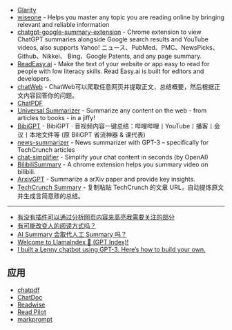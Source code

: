 - [Glarity](https://chromewebstore.google.com/detail/cmnlolelipjlhfkhpohphpedmkfbobjc)
- [wiseone](https://wiseone.io/) - Helps you master any topic you are reading online by bringing relevant and reliable information
- [chatgpt-google-summary-extension](https://github.com/sparticleinc/chatgpt-google-summary-extension) - Chrome extension to view ChatGPT summaries alongside Google search results and YouTube videos, also supports Yahoo! ニュース、PubMed、PMC、NewsPicks、Github、Nikkei、 Bing、Google Patents, and any page summary.
- [ReadEasy.ai](https://readeasy.ai/) - Make the text of your website or app easy to read for people with low literacy skills. Read Easy.ai is built for editors and developers.
- [chatWeb](https://github.com/SkywalkerDarren/chatWeb) - ChatWeb可以爬取任意网页并提取正文，总结概要，然后根据正文内容回答你的问题。
- [ChatPDF](https://www.chatpdf.com/)
- [Universal Summarizer](https://labs.kagi.com/ai/sum) - Summarize any content on the web - from articles to books - in a jiffy!
- [BibiGPT](https://github.com/JimmyLv/BibiGPT) - BibiGPT · 音视频内容一键总结：哔哩哔哩丨YouTube丨播客丨会议丨本地文件等 (原 BiliGPT 省流神器 & 课代表)
- [news-summarizer](https://github.com/Nutlope/news-summarizer) - News summarizer with GPT-3 – specifically for TechCrunch articles
- [chat-simplifier](https://github.com/zhengbangbo/chat-simplifier/) - Simplify your chat content in seconds (by OpenAI)
- [BilibiliSummary](https://github.com/lxfater/BilibiliSummary) - A chrome extension helps you summary video on bilibili.
- [ArxivGPT](https://chrome.google.com/webstore/detail/arxivgpt/fbbfpcjhnnklhmncjickdipdlhoddjoh) - Summarize a arXiv paper and provide key insights.
- [TechCrunch Summary](https://news-summarizer.vercel.app/) - 复制粘贴 TechCrunch 的文章 URL，自动提炼原文并生成言简意赅的总结。

---

- [有没有插件可以通过分析网页内容来高亮我需要关注的部分](https://v2ex.com/t/923279#reply0)
- [有可能改变人的阅读方式吗？](https://learningprompt.wiki/docs/tutorial-insight/AI%20%E6%9C%89%E5%8F%AF%E8%83%BD%E6%94%B9%E5%8F%98%E4%BA%BA%E7%9A%84%E5%AD%A6%E4%B9%A0%E6%96%B9%E5%BC%8F%E5%90%97%EF%BC%9F/%E6%9C%89%E5%8F%AF%E8%83%BD%E6%94%B9%E5%8F%98%E4%BA%BA%E7%9A%84%E9%98%85%E8%AF%BB%E6%96%B9%E5%BC%8F%E5%90%97%EF%BC%9F)
- [AI Summary 会取代人工 Summary 吗？](https://learningprompt.wiki/docs/tutorial-insight/AI%20Summary%20%E4%BC%9A%E5%8F%96%E4%BB%A3%E4%BA%BA%E5%B7%A5%20Summary%20%E5%90%97%EF%BC%9F)
- [Welcome to LlamaIndex 🦙 (GPT Index)!](https://gpt-index.readthedocs.io/en/latest/)
- [I built a Lenny chatbot using GPT-3. Here’s how to build your own.](https://www.lennysnewsletter.com/p/i-built-a-lenny-chatbot-using-gpt)

## 应用

- [chatpdf](https://www.chatpdf.com/)
- [ChatDoc](https://chatdoc.com/)
- [Readwise](https://read.readwise.io/)
- [Read Pilot](https://readpilot.vercel.app/)
- [markprompt](https://github.com/motifland/markprompt)
